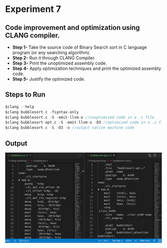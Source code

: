 # Experiment 7

## Code improvement and optimization using CLANG compiler.

- **Step 1-** Take the source code of Binary Search sort in C language program (or any searching algorithm).
- **Step 2-** Run it through CLANG Compiler.
- **Step 3-** Print the unoptimized assembly code.
- **Step 4-** Apply optimization techniques and print the optimized assembly code.
- **Step 5-** Justify the optimized code.

## Steps to Run

``` C
$clang --help
$clang bubblesort.c -fsyntax-only
$clang bubblesort.c -S -emit-llvm-o //unoptimized code in a .s file
$clang bubblesort-opt.c -S -emit-llvm-o -O3 //optimized code in a .s file
$clang bubblesort.c -S -O3 -o //output native machine code
```

## Output

![7-output](7-clang-op.png)